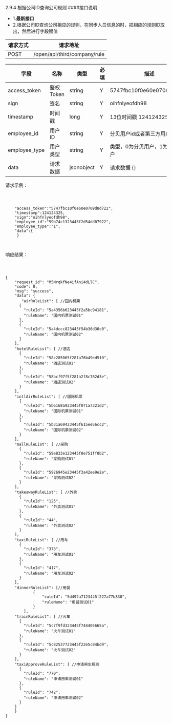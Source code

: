 2.9.4 根据公司ID查询公司规则
####接口说明
- 1.**最新接口**
- 2.根据公司ID查询公司相应的规则，在同步人员信息的时，把相应的规则ID取出，然后进行字段赋值



| 请求方式 | 请求地址 |
| --- | --- |
| POST | /open/api/third/company/rule |

| 字段 | 名称 | 类型 | 必填 | 描述 |
| --- | --- | --- | --- | --- |
| access\_token | 鉴权Token | string | Y | 5747fbc10f0e60e0709d8d722 |
| sign | 签名 | string | Y | oihfnlyeofdh98 |
| timestamp | 时间戳 | long | Y | 13位时间戳  1241243250000 |
| employee\_id | 用户ID | string | Y | 分贝用户id或者第三方用户id |
| employee\_type | 用户类型 | string | Y |  类型，0为分贝用户，1为第三方用户 |
| data |  请求数据 | jsonobject | Y |请求数据  {}


请求示例：

```



    "access_token":"5747fbc10f0e60e0709d8d722",
    "timestamp":124124325,
    "sign":"oihfnlyeofdh98",
    "employee_id":"59b74c1323445f2d54dd07922",
    "employee_type":"1",
    "data":{            
     }



```

响应结果：

```



{
    "request_id": "M5NrqkfNe4ifAni4dLlC",
    "code": 0,
    "msg": "success",
    "data": {
       "airRuleList": [ //国内机票
      {
        "ruleId": "5a4356b623445f2a5bc94181",
        "ruleName": "国内机票测试01"
      },
      {
        "ruleId": "5a4dccc823445f54b36d30c0",
        "ruleName": "国内机票测试02"
      }
    ],
    "hotelRuleList": [ //酒店
      {
        "ruleId": "58c285065f281a76b49ed510",
        "ruleName": "酒店测试01"
      },
      {
        "ruleId": "58bcf97f5f281a2f8c782d3e",
        "ruleName": "酒店测试02"
      }
    ],
    "intlAirRuleList": [ //国际机票
      {
        "ruleId": "5b6168a923445f071a7321d2",
        "ruleName": "国际机票测试01"
      },
      {
        "ruleId": "5b31a69423445f615ee56cc2",
        "ruleName": "国际机票测试02"
      }
    ],
    "mallRuleList": [ //采购
      {
        "ruleId": "59e833e123445f0e751ff0b2",
        "ruleName": "采购测试01"
      },
      {
        "ruleId": "5926945e23445f3a42ee9e2e",
        "ruleName": "采购测试02"
      }
    ],
    "takeawayRuleList": [ //外卖
      {
        "ruleId": "125",
        "ruleName": "外卖测试01"
      },
      {
        "ruleId": "44",
        "ruleName": "外卖测试02"
      }
    ],
    "taxiRuleList": [ //用车
      {
        "ruleId": "373",
        "ruleName": "用车测试01"
      },
      {
        "ruleId": "417",
        "ruleName": "用车测试02"
      }
    ],
    "dinnerRuleList": [//用餐
            {
                "ruleId": "5d492a7123445f227a77b830",
                "ruleName": "用餐测试01"
            }
        ],
    "trainRuleList": [ //火车
      {
        "ruleId": "5c7f9fd323445f744405665a",
        "ruleName": "火车测试01"
      },
      {
        "ruleId": "5c82537723445f22e5c84bd9",
        "ruleName": "火车测试02"
      }
    ],
    "taxiApproveRuleList": [ //申请用车规则
      {
        "ruleId": "770",
        "ruleName": "申请用车测试01"
      },
      {
        "ruleId": "742",
        "ruleName": "申请用车测试02"
      }
    ]
    }
}




```



